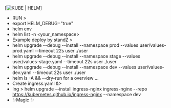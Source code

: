 [![ KUBE | HELM ](https://media.giphy.com/media/3SbHPr7tramfAyKrXV/giphy.gif)]

- RUN >
- export HELM_DEBUG="true"
- helm env
- helm list -n <your_namespace>
- Example deploy by standZ >
- helm upgrade --debug  --install --namespace prod  --values user/values-prod.yaml  --timeout 22s user ./user
- helm upgrade --debug  --install --namespace stage --values user/values-stage.yaml --timeout 22s user ./user
- helm upgrade --debug  --install --namespace dev   --values user/values-dev.yaml   --timeout 22s user ./user
- helm ls -A && --dry-run for a overview ...
- Create ingress.yaml &>
- Ing > helm upgrade --install ingress-nginx ingress-nginx --repo https://kubernetes.github.io/ingress-nginx --namespace dev
- ✨Magic ✨

